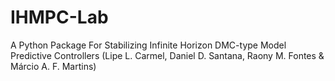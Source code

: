 # IHMPC-Lab
A Python Package For Stabilizing Infinite Horizon DMC-type Model Predictive Controllers (Lipe L. Carmel, Daniel D. Santana, Raony M. Fontes &amp; Márcio A. F. Martins)
